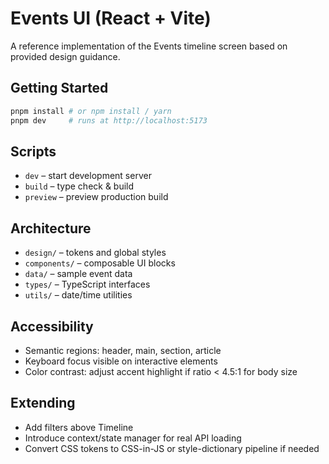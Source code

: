 # Events UI (React + Vite)

A reference implementation of the Events timeline screen based on provided design guidance.

## Getting Started

```bash
pnpm install # or npm install / yarn
pnpm dev     # runs at http://localhost:5173
```

## Scripts
- `dev` – start development server
- `build` – type check & build
- `preview` – preview production build

## Architecture
- `design/` – tokens and global styles
- `components/` – composable UI blocks
- `data/` – sample event data
- `types/` – TypeScript interfaces
- `utils/` – date/time utilities

## Accessibility
- Semantic regions: header, main, section, article
- Keyboard focus visible on interactive elements
- Color contrast: adjust accent highlight if ratio < 4.5:1 for body size

## Extending
- Add filters above Timeline
- Introduce context/state manager for real API loading
- Convert CSS tokens to CSS-in-JS or style-dictionary pipeline if needed